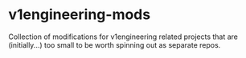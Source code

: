 # v1engineering-mods
Collection of modifications for v1engineering related projects that are (initially...) too small to be worth spinning out as separate repos.
